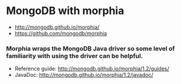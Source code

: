 # MongoDB with morphia

- http://mongodb.github.io/morphia/
- https://github.com/mongodb/morphia

### Morphia wraps the MongoDB Java driver so some level of familiarity with using the driver can be helpful. 

 - Reference guide: http://mongodb.github.io/morphia/1.2/guides/
 - JavaDoc: http://mongodb.github.io/morphia/1.2/javadoc/